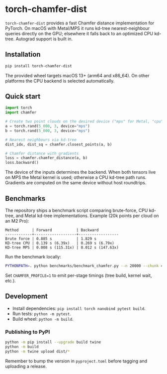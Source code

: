 # torch-chamfer-dist

`torch-chamfer-dist` provides a fast Chamfer distance implementation for PyTorch. On macOS with
Metal/MPS it runs kd-tree nearest-neighbour queries directly on the GPU; elsewhere it falls back to
an optimized CPU kd-tree. Autograd support is built in.

## Installation

```bash
pip install torch-chamfer-dist
```

The provided wheel targets macOS 13+ (arm64 and x86_64). On other platforms the CPU backend is
selected automatically.

## Quick start

```python
import torch
import chamfer

# Create two point clouds on the desired device ("mps" for Metal, "cpu" otherwise)
a = torch.rand(5_000, 3, device="mps")
b = torch.rand(5_000, 3, device="mps")

# Nearest neighbours via kd-tree
dist_idx, dist_sq = chamfer.closest_points(a, b)

# Chamfer distance with gradients
loss = chamfer.chamfer_distance(a, b)
loss.backward()
```

The device of the inputs determines the backend. When both tensors live on MPS the Metal kernel is
used; otherwise a CPU kd-tree path runs. Gradients are computed on the same device without host
roundtrips.

## Benchmarks

The repository ships a benchmark script comparing brute-force, CPU kd-tree, and Metal kd-tree
implementations. Example (20k points per cloud on an M2 Pro):

```
Method      | Forward           | Backward
------------+-------------------+------------------
Brute force | 0.885 s           | 1.829 s
KD-tree CPU | 0.139 s (6.39x)   | 0.269 s (6.79x)
KD-tree MPS | 0.008 s (115.31x) | 0.012 s (147.63x)
```

Run the benchmark locally:

```bash
PYTHONPATH=. python benchmarks/benchmark_chamfer.py --n 20000 --chunk 4096 --repeat 3
```

Set `CHAMFER_PROFILE=1` to emit per-stage timings (tree build, kernel wait, etc.).

## Development

- Install dependencies: `pip install torch nanobind pytest build`.
- Run tests: `python -m pytest`.
- Build wheel: `python -m build`.

### Publishing to PyPI

```bash
python -m pip install --upgrade build twine
python -m build
python -m twine upload dist/*
```

Remember to bump the version in `pyproject.toml` before tagging and uploading a release.
